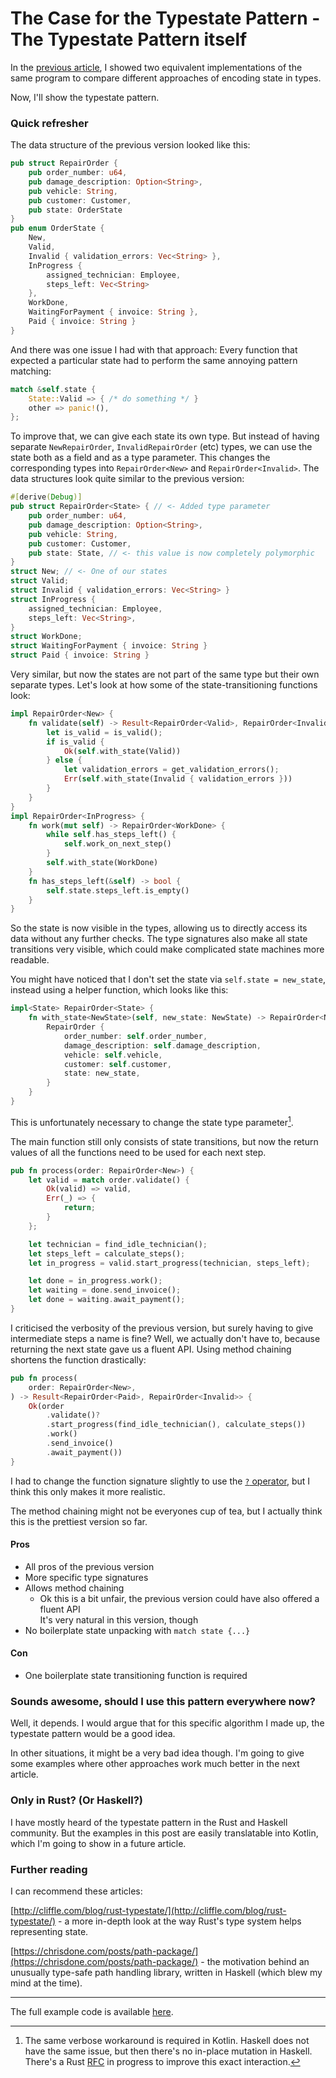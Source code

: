 # The Case for the Typestate Pattern - The Typestate Pattern itself

In the [previous article](https://www.novatec-gmbh.de/en/blog/the-case-for-the-typestate-pattern-introducing-algebraic-data-types/), I showed two equivalent implementations of the same program to compare different approaches of encoding state in types.

Now, I'll show the typestate pattern.

### Quick refresher

The data structure of the previous version looked like this:

```rust
pub struct RepairOrder {
    pub order_number: u64,
    pub damage_description: Option<String>,
    pub vehicle: String,
    pub customer: Customer,
    pub state: OrderState
}
pub enum OrderState {
    New,
    Valid,
    Invalid { validation_errors: Vec<String> },
    InProgress {
        assigned_technician: Employee,
        steps_left: Vec<String>
    },
    WorkDone,
    WaitingForPayment { invoice: String },
    Paid { invoice: String }
}
```

And there was one issue I had with that approach:
Every function that expected a particular state had to perform the same annoying pattern matching:

```rust
match &self.state {
    State::Valid => { /* do something */ }
    other => panic!(),
};
```

To improve that, we can give each state its own type.
But instead of having separate `NewRepairOrder`, `InvalidRepairOrder` (etc) types, we can use the state both as a field and as a type parameter.
This changes the corresponding types into `RepairOrder<New>` and `RepairOrder<Invalid>`.
The data structures look quite similar to the previous version:

```rust
#[derive(Debug)]
pub struct RepairOrder<State> { // <- Added type parameter
    pub order_number: u64,
    pub damage_description: Option<String>,
    pub vehicle: String,
    pub customer: Customer,
    pub state: State, // <- this value is now completely polymorphic
}
struct New; // <- One of our states
struct Valid;
struct Invalid { validation_errors: Vec<String> }
struct InProgress {
    assigned_technician: Employee,
    steps_left: Vec<String>,
}
struct WorkDone;
struct WaitingForPayment { invoice: String }
struct Paid { invoice: String }
```

Very similar, but now the states are not part of the same type but their own separate types.
Let's look at how some of the state-transitioning functions look:

```rust
impl RepairOrder<New> {
    fn validate(self) -> Result<RepairOrder<Valid>, RepairOrder<Invalid>> {
        let is_valid = is_valid();
        if is_valid {
            Ok(self.with_state(Valid))
        } else {
            let validation_errors = get_validation_errors();
            Err(self.with_state(Invalid { validation_errors }))
        }
    }
}
impl RepairOrder<InProgress> {
    fn work(mut self) -> RepairOrder<WorkDone> {
        while self.has_steps_left() {
            self.work_on_next_step()
        }
        self.with_state(WorkDone)
    }
    fn has_steps_left(&self) -> bool {
        self.state.steps_left.is_empty()
    }
}
```

So the state is now visible in the types, allowing us to directly access its data without any further checks.
The type signatures also make all state transitions very visible, which could make complicated state machines more readable.

You might have noticed that I don't set the state via `self.state = new_state`, instead using a helper function, which looks like this:

```rust
impl<State> RepairOrder<State> {
    fn with_state<NewState>(self, new_state: NewState) -> RepairOrder<NewState> {
        RepairOrder {
            order_number: self.order_number,
            damage_description: self.damage_description,
            vehicle: self.vehicle,
            customer: self.customer,
            state: new_state,
        }
    }
}
```

This is unfortunately necessary to change the state type parameter[^state-type-update].

The main function still only consists of state transitions, 
but now the return values of all the functions need to be used for each next step.

```rust
pub fn process(order: RepairOrder<New>) {
    let valid = match order.validate() {
        Ok(valid) => valid,
        Err(_) => {
            return;
        }
    };

    let technician = find_idle_technician();
    let steps_left = calculate_steps();
    let in_progress = valid.start_progress(technician, steps_left);

    let done = in_progress.work();
    let waiting = done.send_invoice();
    let done = waiting.await_payment();
}
```

I criticised the verbosity of the previous version, but surely having to give intermediate steps a name is fine?
Well, we actually don't have to, because returning the next state gave us a fluent API.
Using method chaining shortens the function drastically:


```rust
pub fn process(
    order: RepairOrder<New>,
) -> Result<RepairOrder<Paid>, RepairOrder<Invalid>> {
    Ok(order
        .validate()?
        .start_progress(find_idle_technician(), calculate_steps())
        .work()
        .send_invoice()
        .await_payment())
}
```

I had to change the function signature slightly to use the [`?` operator](https://doc.rust-lang.org/edition-guide/rust-2018/error-handling-and-panics/the-question-mark-operator-for-easier-error-handling.html), but I think this only makes it more realistic.

The method chaining might not be everyones cup of tea, but I actually think this is the prettiest version so far.

#### Pros

* All pros of the previous version
* More specific type signatures
* Allows method chaining
    * Ok this is a bit unfair, the previous version could have also offered a fluent API  
    It's very natural in this version, though
* No boilerplate state unpacking with `match state {...}`

#### Con

* One boilerplate state transitioning function is required

### Sounds awesome, should I use this pattern everywhere now?

Well, it depends.
I would argue that for this specific algorithm I made up, the typestate pattern would be a good idea.

In other situations, it might be a very bad idea though.
I'm going to give some examples where other approaches work much better in the next article.

### Only in Rust? (Or Haskell?)

I have mostly heard of the typestate pattern in the Rust and Haskell community.
But the examples in this post are easily translatable into Kotlin, which I'm going to show in a future article.

### Further reading

I can recommend these articles:

[http://cliffle.com/blog/rust-typestate/](http://cliffle.com/blog/rust-typestate/) - a more in-depth look at the way Rust's type system helps representing state.

[https://chrisdone.com/posts/path-package/](https://chrisdone.com/posts/path-package/) - the motivation behind an unusually type-safe path handling library, written in Haskell (which blew my mind at the time).

---

The full example code is available [here](https://github.com/TimoFreiberg/typestate-post/blob/master/typestate-rust/src/repair_order/typestate.rs).

[^state-type-update]: The same verbose workaround is required in Kotlin. Haskell does not have the same issue, but then there's no in-place mutation in Haskell. There's a Rust [RFC](https://github.com/rust-lang/rfcs/pull/2528) in progress to improve this exact interaction.
